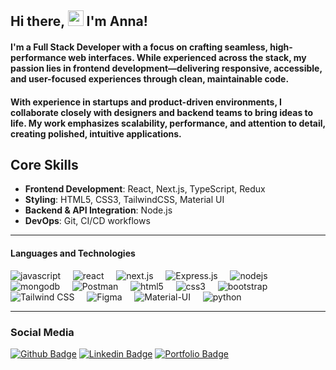## Hi there, <img src="https://media.giphy.com/media/hvRJCLFzcasrR4ia7z/giphy.gif" width="25px"> I'm Anna! 

#### I'm a Full Stack Developer with a focus on crafting seamless, high-performance web interfaces. While experienced across the stack, my passion lies in frontend development—delivering responsive, accessible, and user-focused experiences through clean, maintainable code. 

#### With experience in startups and product-driven environments, I collaborate closely with designers and backend teams to bring ideas to life. My work emphasizes scalability, performance, and attention to detail, creating polished, intuitive applications.

## Core Skills  
- **Frontend Development**: React, Next.js, TypeScript, Redux  
- **Styling**: HTML5, CSS3, TailwindCSS, Material UI  
- **Backend & API Integration**: Node.js  
- **DevOps**: Git, CI/CD workflows  

<hr>

#### Languages and Technologies
  <img src="https://img.shields.io/badge/JAVASCRIPT-FFD700?style=for-the-badge&logo=javascript&logoColor=white" alt="javascript" /> &nbsp; &nbsp;
  <img src="https://img.shields.io/badge/REACT-1C1C1C?style=for-the-badge&logo=react&logoColor=white" alt="react" /> &nbsp; &nbsp;
  <img src="https://img.shields.io/badge/next.js-000000?style=for-the-badge&logo=nextdotjs&logoColor=white" alt="next.js" /> &nbsp; &nbsp;
  <img src="https://img.shields.io/badge/Express.js-000000?style=for-the-badge&logo=express&logoColor=white" alt="Express.js" /> &nbsp; &nbsp;
  <img src="https://img.shields.io/badge/NODEJS-F8F08F0?style=for-the-badge&logo=nodejs&logoColor=black" alt="nodejs" /> &nbsp; &nbsp;
  <img src="https://img.shields.io/badge/MongoDB-F8F8FF?style=for-the-badge&logo=mongodb&logoColor=green" alt="mongodb" /> &nbsp; &nbsp;
  <img src="https://img.shields.io/badge/Postman-FF6C37?style=for-the-badge&logo=postman&logoColor=white" alt="Postman" /> &nbsp; &nbsp;
  <img src="https://img.shields.io/badge/HTML5-FF4500?style=for-the-badge&logo=html5&logoColor=white" alt="html5" /> &nbsp; &nbsp;
  <img src="https://img.shields.io/badge/CSS3-7B68EE?style=for-the-badge&logo=css3&logoColor=white" alt="css3" /> &nbsp; &nbsp;
  <img src="https://img.shields.io/badge/BOOTSTRAP-8A2BE2?style=for-the-badge&logo=bootstrap&logoColor=white" alt="bootstrap" /> &nbsp; &nbsp;
  <img src="https://img.shields.io/badge/TailwindCSS-38B2AC?style=for-the-badge&logo=tailwind-css&logoColor=white" alt="Tailwind CSS" /> &nbsp; &nbsp;
  <img src="https://img.shields.io/badge/Figma-F24E1E?style=for-the-badge&logo=figma&logoColor=white" alt="Figma" /> &nbsp; &nbsp;
  <img src="https://img.shields.io/badge/Material--UI-0081CB?style=for-the-badge&logo=material-ui&logoColor=white" alt="Material-UI" /> &nbsp; &nbsp;
  <img src="https://img.shields.io/badge/PYTHON-483D8B?style=for-the-badge&logo=python&logoColor=white" alt="python" /> &nbsp; &nbsp;
 
  
<hr>

### Social Media
[![Github Badge](https://img.shields.io/badge/-Github-000?style=flat-square&logo=Github&logoColor=white&link=https://github.com/AnnaMnesia)](https://github.com/AnnaMnesia)
[![Linkedin Badge](https://img.shields.io/badge/-LinkedIn-blue?style=flat-square&logo=Linkedin&logoColor=white&link=https://www.linkedin.com/in/anna-mastoridou-280189271/)](https://www.linkedin.com/in/anna-mastoridou-280189271/)
[![Portfolio Badge](https://img.shields.io/badge/-Portfolio-black?style=flat-square&logo=portfolio&logoColor=white&link=https://portfolio-anna-mastoridou.vercel.app)](https://portfolio-anna-mastoridou.vercel.app)

